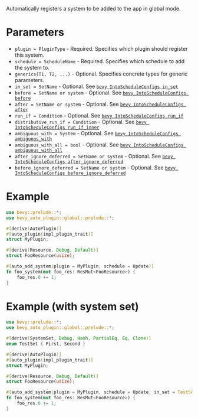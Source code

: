 Automatically registers a system to be added to the app in global mode.

# Parameters
- `plugin = PluginType` - Required. Specifies which plugin should register this system.
- `schedule = ScheduleName` - Required. Specifies which schedule to add the system to.
- `generics(T1, T2, ...)` - Optional. Specifies concrete types for generic parameters.
- `in_set = SetName` - Optional. See [`bevy IntoScheduleConfigs in_set`](https://docs.rs/bevy/0.16.1/bevy/prelude/trait.IntoScheduleConfigs.html#method.in_set)
- `before = SetName or system` - Optional. See [`bevy IntoScheduleConfigs before`](https://docs.rs/bevy/0.16.1/bevy/prelude/trait.IntoScheduleConfigs.html#method.before)
- `after = SetName or system` - Optional. See [`bevy IntoScheduleConfigs after`](https://docs.rs/bevy/0.16.1/bevy/prelude/trait.IntoScheduleConfigs.html#method.after)
- `run_if = Condition` - Optional. See [`bevy IntoScheduleConfigs run_if`](https://docs.rs/bevy/0.16.1/bevy/prelude/trait.IntoScheduleConfigs.html#method.run_if)
- `distributive_run_if = Condition` - Optional. See [`bevy IntoScheduleConfigs run_if_inner`](https://docs.rs/bevy/0.16.1/bevy/prelude/trait.IntoScheduleConfigs.html#method.run_if_inner)
- `ambiguous_with = System` - Optional. See [`bevy IntoScheduleConfigs ambiguous_with`](https://docs.rs/bevy/0.16.1/bevy/prelude/trait.IntoScheduleConfigs.html#method.ambiguous_with)
- `ambiguous_with_all = bool` - Optional. See [`bevy IntoScheduleConfigs ambiguous_with_all`](https://docs.rs/bevy/0.16.1/bevy/prelude/trait.IntoScheduleConfigs.html#method.ambiguous_with_all)
- `after_ignore_deferred = SetName or system` - Optional. See [`bevy IntoScheduleConfigs after_ignore_deferred`](https://docs.rs/bevy/0.16.1/bevy/prelude/trait.IntoScheduleConfigs.html#method.after_ignore_deferred)
- `before_ignore_deferred = SetName or system` - Optional. See [`bevy IntoScheduleConfigs before_ignore_deferred`](https://docs.rs/bevy/0.16.1/bevy/prelude/trait.IntoScheduleConfigs.html#method.before_ignore_deferred)

# Example
```rust
use bevy::prelude::*;
use bevy_auto_plugin::global::prelude::*;

#[derive(AutoPlugin)]
#[auto_plugin(impl_plugin_trait)]
struct MyPlugin;

#[derive(Resource, Debug, Default)]
struct FooResource(usize);

#[auto_add_system(plugin = MyPlugin, schedule = Update)]
fn foo_system(mut foo_res: ResMut<FooResource>) {
    foo_res.0 += 1;
}
```

# Example (with system set)
```rust
use bevy::prelude::*;
use bevy_auto_plugin::global::prelude::*;

#[derive(SystemSet, Debug, Hash, PartialEq, Eq, Clone)]
enum TestSet { First, Second }

#[derive(AutoPlugin)]
#[auto_plugin(impl_plugin_trait)]
struct MyPlugin;

#[derive(Resource, Debug, Default)]
struct FooResource(usize);

#[auto_add_system(plugin = MyPlugin, schedule = Update, in_set = TestSet::First)]
fn foo_system(mut foo_res: ResMut<FooResource>) {
    foo_res.0 += 1;
}
```